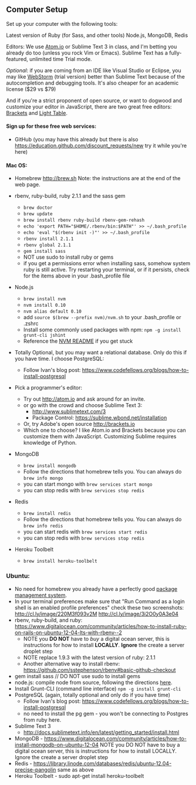 ## Computer Setup

Set up your computer with the following tools:

Latest version of Ruby (for Sass, and other tools) Node.js,
MongoDB, Redis

Editors: We use [Atom.io](http://atom.io) or Sublime Text 3 in class, and I'm 
betting you already do too (unless you rock Vim or Emacs). Sublime Text has a
fully-featured, unlimited time Trial mode.

_Optional_: if you are coming from an IDE like Visual Studio or Eclipse, you
may like [WebStorm](http://www.jetbrains.com/webstorm/) (trial version) better
than Sublime Text because of the autocompletion and debugging tools. It's also
cheaper for an academic license ($29 vs $79)

And if you're a strict proponent of open source, or want to dogwood and
customize your editor in JavaScript, there are two great free editors:
[Brackets](http://brackets.io) and [Light Table](http://www.lighttable.com).

#### Sign up for these free web services:

  * GitHub (you may have this already but there is also <https://education.github.com/discount_requests/new> try it while you're here)

#### Mac OS:

* Homebrew <http://brew.sh> Note: the instructions are at the end of the web page.

* rbenv, ruby-build, ruby 2.1.1 and the sass gem
    * `brew doctor`
    * `brew update`
    * `brew install rbenv ruby-build rbenv-gem-rehash`
    * `echo 'export PATH="$HOME/.rbenv/bin:$PATH"' >> ~/.bash_profile`
    * `echo 'eval "$(rbenv init -)"' >> ~/.bash_profile`
    * `rbenv install 2.1.1`
    * `rbenv global 2.1.1`
    * `gem install sass`
    * NOT use sudo to install ruby or gems
    * if you get a permissions error when installing sass, somehow system ruby 
      is still active. Try restarting your terminal, or if it persists, check 
      for the items above in your .bash_profile file

* Node.js
    * `brew install nvm`
    * `nvm install 0.10`
    * `nvm alias default 0.10`
    * add `source $(brew --prefix nvm)/nvm.sh` to your .bash_profile or .zshrc
    * Install some commonly used packages with npm: `npm -g install grunt-cli jshint`
	* Reference the [NVM README](https://github.com/creationix/nvm/blob/master/README.markdown) if you get stuck

* Totally Optional, but you may want a relational database. Only do this if you have time. I choose PostgreSQL:
    * Follow Ivan's blog post: <https://www.codefellows.org/blogs/how-to-install-postgresql>

* Pick a programmer's editor:
    * Try out http://atom.io and ask around for an invite.
    * or go with the crowd and choose Sublime Text 3:
      * <http://www.sublimetext.com/3>
      * Package Control: <https://sublime.wbond.net/installation>
    * Or, try Adobe's open source http://brackets.io
    * Which one to choose? I like Atom.io and Brackets because you can customize 
      them with JavaScript. Customizing Sublime requires knowledge of Python.

* MongoDB
    * `brew install mongodb`
    * Follow the directions that homebrew tells you. You can always do `brew info mongo`
    * you can start mongo with `brew services start mongo`
    * you can stop redis with `brew services stop redis`

* Redis
    * `brew install redis`
    * Follow the directions that homebrew tells you. You can always do `brew info redis`
    * you can start redis with `brew services start redis`
    * you can stop redis with `brew services stop redis`

* Heroku Toolbelt
     * `brew install heroku-toolbelt`

### Ubuntu:

  * No need for homebrew you already have a perfectly good [package management system](https://help.ubuntu.com/community/AptGet/Howto).
  * In your terminal preferences make sure that "Run Command as a login shell is an enabled profile preferences" check these two screenshots: <http://cl.ly/image/220M3f093v2M>  <http://cl.ly/image/3i2O0y0A3e04>
  * rbenv, ruby-build, and ruby: <https://www.digitalocean.com/community/articles/how-to-install-ruby-on-rails-on-ubuntu-12-04-lts-with-rbenv--2>
    *  NOTE you __DO NOT__ have to _buy_ a digital ocean server, this is instructions for how to install __LOCALLY__. __Ignore__ the create a server droplet step
    * NOTE replace 1.9.3 with the latest version of ruby: 2.1.1
    * Another alternative way to install rbenv: https://github.com/sstephenson/rbenv#basic-github-checkout
  * gem install sass // DO NOT use sudo to install gems
  * node.js: compile node from source, following the directions [here](install_node_from_source.md).
  * Install Grunt-CLI (command line interface)  `npm -g install grunt-cli`
  * PostgreSQL (again, totally optional and only do if you have time)
    * Follow Ivan's blog post: <https://www.codefellows.org/blogs/how-to-install-postgresql>
    * no need to install the pg gem - you won't be connecting to Postgres from ruby here.
  * Sublime Text 3
    * <http://docs.sublimetext.info/en/latest/getting_started/install.html>
  * MongoDB - <https://www.digitalocean.com/community/articles/how-to-install-mongodb-on-ubuntu-12-04> NOTE you DO NOT have to buy a digital ocean server, this is instructions for how to install LOCALLY. Ignore the create a server droplet step
  * Redis - <https://library.linode.com/databases/redis/ubuntu-12.04-precise-pangolin> same as above
  * Heroku Toolbelt - sudo apt-get install heroku-toolbelt
